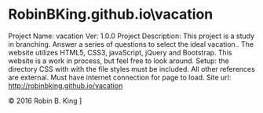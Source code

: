 # RobinBKing.github.io\vacation
Project Name: vacation Ver: 1.0.0
Project Description: This project is a study in branching. Answer a series of questions to select the ideal  vacation.. The website utilizes HTML5, CSS3, javaScript, jQuery and Bootstrap. This website is a work in process, but feel free to look around.
Setup: the directory CSS with with the file styles must be included.
       All other references are external. Must have internet connection for page to load.
Site url: http://robinbking.github.io/vacation


© 2016 Robin B. King
]
